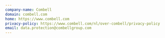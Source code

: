 ```yaml
---
company-name: Combell
domain: combell.com
home: https://www.combell.com
privacy-policy: https://www.combell.com/nl/over-combell/privacy-policy
email: data.protection@combellgroup.com
---
```




